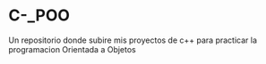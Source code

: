 # C-_POO
 Un repositorio donde subire mis proyectos de c++ para practicar la programacion Orientada a Objetos
